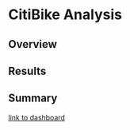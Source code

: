 # CitiBike Analysis

## Overview

## Results

## Summary


[link to dashboard](https://public.tableau.com/profile/olivia.hughes6281#!/)
